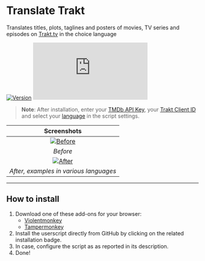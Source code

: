 # Translate Trakt

Translates titles, plots, taglines and posters of movies, TV series and episodes on [Trakt.tv](https://trakt.tv/) in the choice language

[![Version](https://img.shields.io/endpoint?url=https://runkit.io/ifelix18/userscript-version/branches/master/iFelix18/Trakt-Userscripts/master/userscripts/meta/translate-trakt.meta.js&style=flat-square)](#translate-trakt)
[![Size](https://img.shields.io/github/size/iFelix18/Trakt-Userscripts/userscripts/translate-trakt.user.js?style=flat-square)](#translate-trakt)

>**Note**: After installation, enter your [TMDb API Key](https://developers.themoviedb.org/3/), your [Trakt Client ID](https://trakt.tv/oauth/applications/new) and select your [language](https://developers.themoviedb.org/3/configuration/get-primary-translations) in the script settings.

|                               Screenshots                               |
| :---------------------------------------------------------------------: |
| [![Before](https://i.imgur.com/ZWn3VJe.png "Before")](#translate-trakt) |
|                                *Before*                                 |
|  [![After](https://i.imgur.com/KuKI4Pt.gif "After")](#translate-trakt)  |
|                 *After, examples in various languages*                  |

---

## How to install

1. Download one of these add-ons for your browser:
    * [Violentmonkey](https://violentmonkey.github.io/)
    * [Tampermonkey](https://www.tampermonkey.net/)
2. Install the userscript directly from GitHub by clicking on the related installation badge.
3. In case, configure the script as as reported in its description.
4. Done!
